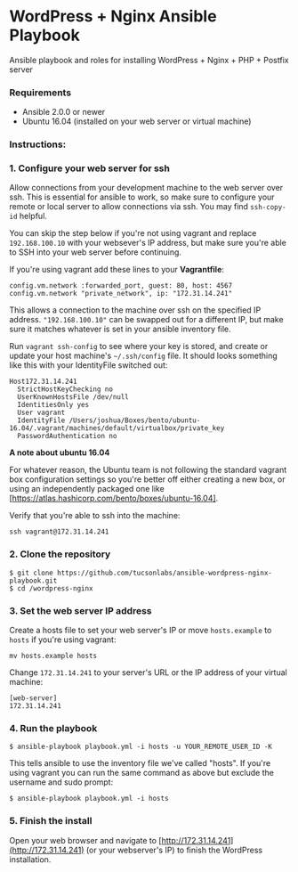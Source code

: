# WordPress + Nginx Ansible Playbook
Ansible playbook and roles for installing WordPress + Nginx + PHP + Postfix server

### Requirements
- Ansible 2.0.0 or newer
- Ubuntu 16.04 (installed on your web server or virtual machine)

### Instructions:

### 1. Configure your web server for ssh

Allow connections from your development machine to the web server over ssh. This is essential for ansible to work, so make sure to configure your remote or local server to allow connections via ssh. You may find `ssh-copy-id` helpful. 

You can skip the step below if you're not using vagrant and replace `192.168.100.10` with your websever's IP address, but make sure you're able to SSH into your web server before continuing.

If you're using vagrant add these lines to your **Vagrantfile**:

```
config.vm.network :forwarded_port, guest: 80, host: 4567
config.vm.network "private_network", ip: "172.31.14.241"
```

This allows a connection to the machine over ssh on the specified IP address. `"192.168.100.10"` can be swapped out for a different IP, but make sure it matches whatever is set in your ansible inventory file. 

Run `vagrant ssh-config` to see where your key is stored, and create or update your host machine's `~/.ssh/config` file. It should looks something like this with your IdentityFile switched out:

```
Host172.31.14.241
  StrictHostKeyChecking no
  UserKnownHostsFile /dev/null
  IdentitiesOnly yes
  User vagrant
  IdentityFile /Users/joshua/Boxes/bento/ubuntu-16.04/.vagrant/machines/default/virtualbox/private_key
  PasswordAuthentication no
```


**A note about ubuntu 16.04**

For whatever reason, the Ubuntu team is not following the standard vagrant box configuration settings so you're better off either creating a new box, or using an independently packaged one like [https://atlas.hashicorp.com/bento/boxes/ubuntu-16.04].

Verify that you're able to ssh into the machine:

`ssh vagrant@172.31.14.241`

### 2. Clone the repository

```
$ git clone https://github.com/tucsonlabs/ansible-wordpress-nginx-playbook.git
$ cd /wordpress-nginx
```

### 3. Set the web server IP address

Create a hosts file to set your web server's IP or move `hosts.example` to `hosts` if you're using vagrant:

```
mv hosts.example hosts
```

Change `172.31.14.241` to your server's URL or the IP address of your virtual machine:

```
[web-server]
172.31.14.241
```

### 4. Run the playbook

```
$ ansible-playbook playbook.yml -i hosts -u YOUR_REMOTE_USER_ID -K
```

This tells ansible to use the inventory file we've called "hosts". If you're using vagrant you can run the same command as above but exclude the username and sudo prompt:

```
$ ansible-playbook playbook.yml -i hosts
```

### 5. Finish the install

Open your web browser and navigate to [http://172.31.14.241](http://172.31.14.241) (or your webserver's IP) to finish the WordPress installation.
